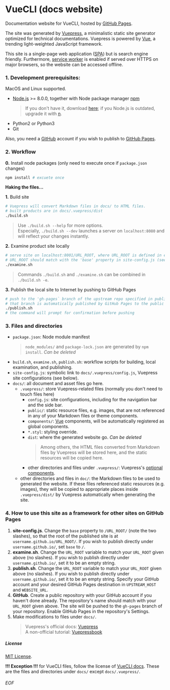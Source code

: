 # VueCLI (docs website)

Documentation website for VueCLI, hosted by [GitHub Pages](https://pages.github.com).

The site was generated by [Vuepress](https://vuepress.vuejs.org), a minimalistic static site generator optimized for technical documentations. Vuepress is powered by [Vue](https://github.com/vuejs/vue), a trending light-weighted JavaScript framework.

This site is a single-page web application ([SPA](en.wikipedia.org/wiki/Single-page_application)) but is search engine friendly. Furthermore, [service worker](https://developers.google.com/web/fundamentals/primers/service-workers/) is enabled if served over HTTPS on major browsers, so the website can be accessed offline.

### 1. Development prerequisites:

MacOS and Linux supported.
- [Node.js](https://nodejs.org/) >= 8.0.0, together with Node package manager [npm](https://www.npmjs.com)
    > If you don't have it, download [here](https://nodejs.org/en/); if you Node.js is outdated, upgrade it with [n](https://www.npmjs.com/package/n).
- Python2 or Python3
- Git

Also, you need a [GitHub](https://github.com) account if you wish to publish to [GitHub Pages](https://pages.github.com).

### 2. Workflow
**0.** Install node packages (only need to execute once if `package.json` changes)
```sh
npm install # excuete once
```

**Haking the files...**

**1.** Build site
```sh
# Vuepress will convert Markdown files in docs/ to HTML files.
# built products are in docs/.vuepress/dist
./build.sh
```
> Use `./build.sh --help` for more options.<br>Especially, `./build.sh --dev` launches a server on `localhost:8080` and will reflect your changes instantly.

**2.** Examine product site locally
```sh
# serve site on localhost:8001/URL_ROOT, where URL_ROOT is defined in examine.sh
# URL_ROOT should match with the 'base' property in site-config.js (see below)
./examine.sh
```
> Commands `./build.sh` and `./examine.sh` can be combined in `./build.sh -e`.

**3.** Publish the local site to Internet by pushing to GitHub Pages
```sh
# push to the 'gh-pages` branch of the upstream repo specified in publish.sh
# that branch is automatically published by GitHub Pages to the public
./publish.sh
# the command will prompt for confirmation before pushing
```

### 3. Files and directories
- `package.json`: Node module manifest
    > `node_modules/` and `package-lock.json` are generated by `npm install`. *Can be deleted*
- `build.sh`, `examine.sh`, `publish.sh`: workflow scripts for building, local examination, and publishing.
- `site-config.js`: symbolic link to `docs/.vuepress/config.js`, Vuepress site configurations (see below).
- `docs/`: all document and asset files go here.
    - `.vuepress/`: store Vuepress-related files (normally you don't need to touch files here)
        - `config.js`: site configurations, including for the navigation bar and the side bar.
        - `public/`: static resource files, e.g. images, that are not referenced in any of your Markdown files or theme components.
        - `components/`: [Vue](https://github.com/vuejs/vue) components, will be automatically registered as global components.
        - `*.styl`: styling override.
        - `dist`: where the generated website go. *Can be deleted*
            > Among others, the HTML files converted from Markdown files by Vuepress will be stored here, and the static resources will be copied here.
		- other directories and files under `.vuepress/`: Vuepress's [optional components](https://vuepress.vuejs.org/guide/directory-structure.html).
    - other directories and files in `doc/`: the Markdown files to be used to generated the website. If these files referenced static resources (e.g. images), they will be copied to appropriate places inside `.vuepress/dist/` by Vuepress automatically when generating the site.

### 4. How to use this site as a framework for other sites on GitHub Pages
1. **site-config.js**. Change the `base` property to `/URL_ROOT/` (note the two slashes), so that the root of the published site is at `username.github.io/URL_ROOT/`. If you wish to publish directly under `username.github.io/`, set `base` to `/`.
2. **examine.sh**. Change the `URL_ROOT` variable to match your `URL_ROOT` given above (no slashes). If you wish to publish directly under `username.github.io/`, set it to be an empty string.
3. **publish.sh**. Change the `URL_ROOT` variable to match your `URL_ROOT` given above (no slashes). If you wish to publish directly under `username.github.io/`, set it to be an empty string. Specify your GitHub account and your desired GitHub Pages destination in `UPSTREAM_HOST` and `WEBSITE_URL`.
4. **GitHub**. Create a public repository with your GitHub account if you haven't done already. The repository's name should match with your `URL_ROOT` given above. The site will be pushed to the `gh-pages` branch of your repository. Enable GitHub Pages in the repository's Settings.
5. Make modifications to files under `docs/`.
    > Vuepress's official docs: [Vuepress](https://vuepress.vuejs.org/guide/)<br>A non-official tutorial: [Vuepressbook](https://vuepressbook.com)

##### License
[MIT License](LICENSE.txt).

**!!! Exception !!!** for VueCLI files, follow the license of [VueCLI docs](https://cli.vuejs.org). These are the files and directories under `docs/` except `docs/.vuepress/`.

###### EOF
